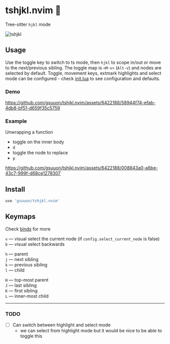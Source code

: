 # tshjkl.nvim 🌳

Tree-sitter `hjkl` mode

![tshjkl](https://github.com/gsuuon/tshjkl.nvim/assets/6422188/608c95c1-0f83-4abc-89e5-cc114e877afb)

## Usage
Use the toggle key to switch to ts mode, then `hjkl` to scope in/out or move to the next/previous sibling. The toggle map is `<M-v>` (`Alt-v`) and nodes are selected by default. Toggle, movement keys, extmark highlights and select mode can be configured - check [init.lua](lua/tshjkl/init.lua) to see configuration and defaults. 

### Demo
https://github.com/gsuuon/tshjkl.nvim/assets/6422188/58944f74-efab-4db8-bf51-d659f35c5759

### Example
Unwrapping a function  
- toggle on the inner body
- `d`
- toggle the node to replace
- `p`  

https://github.com/gsuuon/tshjkl.nvim/assets/6422188/008843a0-a6be-43c7-999f-d68ce1278307


## Install

```lua
use 'gsuuon/tshjkl.nvim'
```
## Keymaps
Check [binds](https://github.com/gsuuon/tshjkl.nvim/blob/9c608e4a70c69a4ab0e01f22a2f507106491c4af/lua/tshjkl/init.lua#L326) for more

`v` — visual select the current node (if `config.select_current_node` is false)  
`b` — visual select backwards  

`h` — parent  
`j` — next sibling  
`k` — previous sibling  
`l` — child  

`H` — top-most parent  
`J` — last sibling  
`K` — first sibling  
`L` — inner-most child  


---
### TODO
- [ ] Can switch between highlight and select mode 
  - we can select from highlight mode but it would be nice to be able to toggle this
